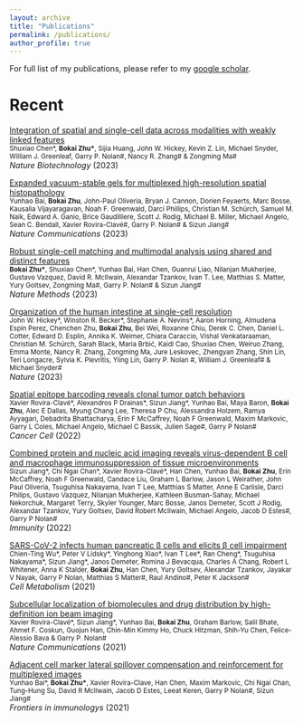 ```yaml
---
layout: archive
title: "Publications"
permalink: /publications/
author_profile: true
---
```


For full list of my publications, please refer to my [google scholar](https://scholar.google.com/citations?user=ZfCfEYcAAAAJ&hl=en).

Recent
======

[Integration of spatial and single-cell data across modalities with weakly linked features](https://www.nature.com/articles/s41587-023-01935-0)\
<small>Shuxiao Chen\*, __Bokai Zhu\*__, Sijia Huang, John W. Hickey, Kevin Z. Lin, Michael Snyder, William J. Greenleaf, Garry P. Nolan\#, Nancy R. Zhang\# & Zongming Ma\# </small>\
*Nature Biotechnology* (2023)

[Expanded vacuum-stable gels for multiplexed high-resolution spatial histopathology](https://www.nature.com/articles/s41467-023-39616-w)\
<small>Yunhao Bai, __Bokai Zhu__, John-Paul Oliveria, Bryan J. Cannon, Dorien Feyaerts, Marc Bosse, Kausalia Vijayaragavan, Noah F. Greenwald, Darci Phillips, Christian M. Schürch, Samuel M. Naik, Edward A. Ganio, Brice Gaudilliere, Scott J. Rodig, Michael B. Miller, Michael Angelo, Sean C. Bendall, Xavier Rovira-Clavé\#, Garry P. Nolan\# & Sizun Jiang\# </small>\
*Nature Communications* (2023)

[Robust single-cell matching and multimodal analysis using shared and distinct features](https://www.nature.com/articles/s41592-022-01709-7)\
<small>__Bokai Zhu\*__, Shuxiao Chen\*, Yunhao Bai, Han Chen, Guanrui Liao, Nilanjan Mukherjee, Gustavo Vazquez, David R. McIlwain, Alexandar Tzankov, Ivan T. Lee, Matthias S. Matter, Yury Goltsev, Zongming Ma\#, Garry P. Nolan\# & Sizun Jiang\# </small>\
*Nature Methods* (2023)

[Organization of the human intestine at single-cell resolution](https://www.nature.com/articles/s41586-023-05915-x)\
<small>John W. Hickey\*, Winston R. Becker\*, Stephanie A. Nevins\*, Aaron Horning, Almudena Espin Perez, Chenchen Zhu, __Bokai Zhu__, Bei Wei, Roxanne Chiu, Derek C. Chen, Daniel L. Cotter, Edward D. Esplin, Annika K. Weimer, Chiara Caraccio, Vishal Venkataraaman, Christian M. Schürch, Sarah Black, Maria Brbić, Kaidi Cao, Shuxiao Chen, Weiruo Zhang, Emma Monte, Nancy R. Zhang, Zongming Ma, Jure Leskovec, Zhengyan Zhang, Shin Lin, Teri Longacre, Sylvia K. Plevritis, Yiing Lin, Garry P. Nolan \#, William J. Greenleaf\# & Michael Snyder\# </small>\
*Nature* (2023)

[Spatial epitope barcoding reveals clonal tumor patch behaviors](https://www.sciencedirect.com/science/article/pii/S1535610822004433?via%3Dihub)\
<small>Xavier Rovira-Clavé\*, Alexandros P Drainas\*, Sizun Jiang\*, Yunhao Bai, Maya Baron, __Bokai Zhu__, Alec E Dallas, Myung Chang Lee, Theresa P Chu, Alessandra Holzem, Ramya Ayyagari, Debadrita Bhattacharya, Erin F McCaffrey, Noah F Greenwald, Maxim Markovic, Garry L Coles, Michael Angelo, Michael C Bassik, Julien Sage\#, Garry P Nolan\# </small>\
*Cancer Cell* (2022)

[Combined protein and nucleic acid imaging reveals virus-dependent B cell and macrophage immunosuppression of tissue microenvironments](https://www.sciencedirect.com/science/article/pii/S1074761322001431?via%3Dihub)\
<small>Sizun Jiang\*, Chi Ngai Chan\*, Xavier Rovira-Clavé\*, Han Chen, Yunhao Bai, __Bokai Zhu__, Erin McCaffrey, Noah F Greenwald, Candace Liu, Graham L Barlow, Jason L Weirather, John Paul Oliveria, Tsuguhisa Nakayama, Ivan T Lee, Matthias S Matter, Anne E Carlisle, Darci Philips, Gustavo Vazquez, Nilanjan Mukherjee, Kathleen Busman-Sahay, Michael Nekorchuk, Margaret Terry, Skyler Younger, Marc Bosse, Janos Demeter, Scott J Rodig, Alexandar Tzankov, Yury Goltsev, David Robert McIlwain, Michael Angelo, Jacob D Estes\#, Garry P Nolan\# </small>\
*Immunity* (2022)

[SARS-CoV-2 infects human pancreatic β cells and elicits β cell impairment](https://www.sciencedirect.com/science/article/pii/S1550413121002308?via%3Dihub)\
<small>Chien-Ting Wu\*, Peter V Lidsky\*, Yinghong Xiao\*, Ivan T Lee\*, Ran Cheng\*, Tsuguhisa Nakayama\*, Sizun Jiang\*, Janos Demeter, Romina J Bevacqua, Charles A Chang, Robert L Whitener, Anna K Stalder, __Bokai Zhu__, Han Chen, Yury Goltsev, Alexandar Tzankov, Jayakar V Nayak, Garry P Nolan, Matthias S Matter\#, Raul Andino\#, Peter K Jackson\# </small>\
*Cell Metabolism* (2021)

[Subcellular localization of biomolecules and drug distribution by high-definition ion beam imaging](https://www.nature.com/articles/s41467-021-24822-1)\
<small>Xavier Rovira-Clavé\*, Sizun Jiang\*, Yunhao Bai, __Bokai Zhu__, Graham Barlow, Salil Bhate, Ahmet F. Coskun, Guojun Han, Chin-Min Kimmy Ho, Chuck Hitzman, Shih-Yu Chen, Felice-Alessio Bava & Garry P. Nolan\# </small>\
*Nature Communications* (2021)

[Adjacent cell marker lateral spillover compensation and reinforcement for multiplexed images](https://www.frontiersin.org/articles/10.3389/fimmu.2021.652631/full)\
<small>Yunhao Bai\*, __Bokai Zhu\*__, Xavier Rovira-Clave, Han Chen, Maxim Markovic, Chi Ngai Chan, Tung-Hung Su, David R McIlwain, Jacob D Estes, Leeat Keren, Garry P Nolan\#, Sizun Jiang\# </small>\
*Frontiers in immunologys* (2021)







